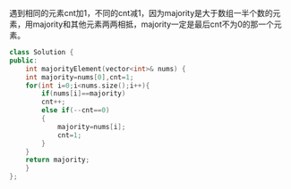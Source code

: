 遇到相同的元素cnt加1，不同的cnt减1，因为majority是大于数组一半个数的元素，用majority和其他元素两两相抵，majority一定是最后cnt不为0的那一个元素。

```c++
class Solution {
public:
    int majorityElement(vector<int>& nums) {
    int majority=nums[0],cnt=1;
    for(int i=0;i<nums.size();i++){
        if(nums[i]==majority)
        cnt++;
        else if(--cnt==0)
        {
            majority=nums[i];
            cnt=1;
        }
    }
    return majority;
    }
};
```

